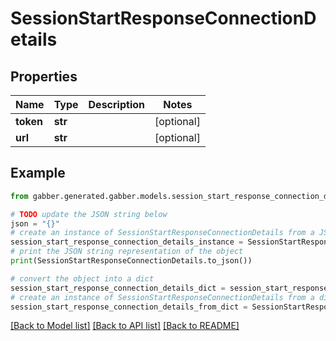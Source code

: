 # SessionStartResponseConnectionDetails


## Properties

Name | Type | Description | Notes
------------ | ------------- | ------------- | -------------
**token** | **str** |  | [optional] 
**url** | **str** |  | [optional] 

## Example

```python
from gabber.generated.gabber.models.session_start_response_connection_details import SessionStartResponseConnectionDetails

# TODO update the JSON string below
json = "{}"
# create an instance of SessionStartResponseConnectionDetails from a JSON string
session_start_response_connection_details_instance = SessionStartResponseConnectionDetails.from_json(json)
# print the JSON string representation of the object
print(SessionStartResponseConnectionDetails.to_json())

# convert the object into a dict
session_start_response_connection_details_dict = session_start_response_connection_details_instance.to_dict()
# create an instance of SessionStartResponseConnectionDetails from a dict
session_start_response_connection_details_from_dict = SessionStartResponseConnectionDetails.from_dict(session_start_response_connection_details_dict)
```
[[Back to Model list]](../README.md#documentation-for-models) [[Back to API list]](../README.md#documentation-for-api-endpoints) [[Back to README]](../README.md)


